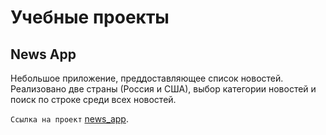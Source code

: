 # Учебные проекты

## News App

Небольшое приложение, преддоставляющее список новостей. Реализовано две страны (Россия и США), выбор категории новостей и поиск по строке среди всех новостей.

`Ссылка на проект` [news_app](https://kvibrik.github.io/modern_js/news_app/).
